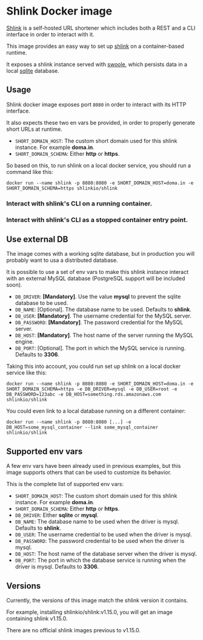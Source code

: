# Shlink Docker image

[Shlink](https://shlink.io) is a self-hosted URL shortener which includes both a REST and a CLI interface in order to interact with it.

This image provides an easy way to set up [shlink](https://shlink.io) on a container-based runtime.

It exposes a shlink instance served with [swoole](https://www.swoole.co.uk/), which persists data in a local [sqlite](https://www.sqlite.org/index.html) database.

## Usage

Shlink docker image exposes port `8080` in order to interact with its HTTP interface.

It also expects these two en vars be provided, in order to properly generate short URLs at runtime.

* `SHORT_DOMAIN_HOST`: The custom short domain used for this shlink instance. For example **doma.in**.
* `SHORT_DOMAIN_SCHEMA`: Either **http** or **https**.

So based on this, to run shlink on a local docker service, you should run a command like this:

    docker run --name shlink -p 8080:8080 -e SHORT_DOMAIN_HOST=doma.in -e SHORT_DOMAIN_SCHEMA=https shlinkio/shlink

### Interact with shlink's CLI on a running container.

### Interact with shlink's CLI as a stopped container entry point.

## Use external DB

The image comes with a working sqlite database, but in production you will probably want to usa a distributed database.

It is possible to use a set of env vars to make this shlink instance interact with an external MySQL database (PostgreSQL support will be included soon).

* `DB_DRIVER`: **[Mandatory]**. Use the value **mysql** to prevent the sqlite database to be used.
* `DB_NAME`: [Optional]. The database name to be used. Defaults to **shlink**.
* `DB_USER`: **[Mandatory]**. The username credential for the MySQL server.
* `DB_PASSWORD`: **[Mandatory]**. The password credential for the MySQL server.
* `DB_HOST`: **[Mandatory]**. The host name of the server running the MySQL engine.
* `DB_PORT`: [Optional]. The port in which the MySQL service is running. Defaults to **3306**.

Taking this into account, you could run set up shlink on a local docker service like this:

    docker run --name shlink -p 8080:8080 -e SHORT_DOMAIN_HOST=doma.in -e SHORT_DOMAIN_SCHEMA=https -e DB_DRIVER=mysql -e DB_USER=root -e DB_PASSWORD=123abc -e DB_HOST=something.rds.amazonaws.com shlinkio/shlink

You could even link to a local database running on a different container:

    docker run --name shlink -p 8080:8080 [...] -e DB_HOST=some_mysql_container --link some_mysql_container shlinkio/shlink

## Supported env vars

A few env vars have been already used in previous examples, but this image supports others that can be used to customize its behavior.

This is the complete list of supported env vars:

* `SHORT_DOMAIN_HOST`: The custom short domain used for this shlink instance. For example **doma.in**.
* `SHORT_DOMAIN_SCHEMA`: Either **http** or **https**.
* `DB_DRIVER`: Either **sqlite** or **mysql**.
* `DB_NAME`: The database name to be used when the driver is mysql. Defaults to **shlink**.
* `DB_USER`: The username credential to be used when the driver is mysql.
* `DB_PASSWORD`: The password credential to be used when the driver is mysql.
* `DB_HOST`: The host name of the database server  when the driver is mysql.
* `DB_PORT`: The port in which the database service is running when the driver is mysql. Defaults to **3306**.

## Versions

Currently, the versions of this image match the shlink version it contains.

For example, installing shlinkio/shlink:v1.15.0, you will get an image containing shlink v1.15.0.

There are no official shlink images previous to v1.15.0.
